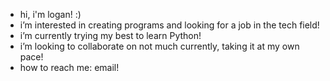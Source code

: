 - hi, i'm logan! :)
- i’m interested in creating programs and looking for a job in the tech field!
- i’m currently trying my best to learn Python!
- i’m looking to collaborate on not much currently, taking it at my own pace!
- how to reach me: email!

<!---
lswirple/lswirple is a ✨ special ✨ repository because its `README.md` (this file) appears on your GitHub profile.
You can click the Preview link to take a look at your changes.
--->
